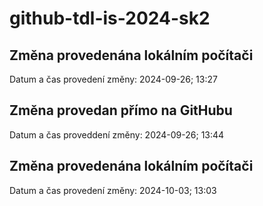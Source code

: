 # github-tdl-is-2024-sk2

## Změna provedenána lokálním počítači
Datum a čas provedení změny: 2024-09-26; 13:27

## Změna provedan přímo na GitHubu
Datum a čas proveddení změny: 2024-09-26; 13:44

## Změna provedenána lokálním počítači
Datum a čas provedení změny: 2024-10-03; 13:03
